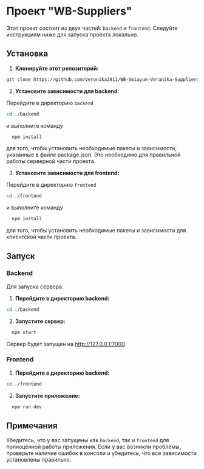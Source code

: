 # Проект "WB-Suppliers"

Этот проект состоит из двух частей: `backend` и `frontend`. Следуйте инструкциям ниже для запуска проекта локально.

## Установка

1. **Клонируйте этот репозиторий:**

```sh
git clone https://github.com/Veronika2811/WB-Smiayun-Veranika-Suppliers.git
```

2. **Установите зависимости для backend:**

Перейдите в директорию `backend`

```sh
cd ./backend
```

и выполните команду

```sh
  npm install
```

для того, чтобы установить необходимые пакеты и зависимости, указанные в файле package.json. Это необходимо для правильной работы серверной части проекта.

3. **Установите зависимости для frontend:**

Перейдите в директорию `frontend`

```sh
cd ./frontend
```

и выполните команду

```sh
  npm install
```

для того, чтобы установить необходимые пакеты и зависимости для клиентской части проекта.

## Запуск

### Backend

Для запуска сервера:

1. **Перейдите в директорию backend:**

```sh
cd ./backend
```

2. **Запустите сервер:**

```sh
  npm start
```

Сервер будет запущен на http://127.0.0.1:7000.

### Frontend

1. **Перейдите в директорию backend:**

```sh
cd ./frontend
```

2. **Запустите приложение:**

```sh
  npm run dev
```

## Примечания

Убедитесь, что у вас запущены как `backend`, так и `frontend` для полноценной работы приложения.
Если у вас возникли проблемы, проверьте наличие ошибок в консоли и убедитесь, что все зависимости установлены правильно.
